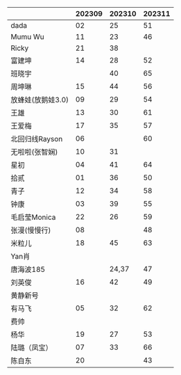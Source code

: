 |                   | 202309 | 202310 | 202311 |
| ----------------- | ------ | ------ | ------ |
| dada              |   02     |   25     | 51 |
| Mumu Wu           |   11     |    23    | 46 |
| Ricky       |    21    |    38    |        |
| 富建坤         |   14     |   28     | 52 |
| 班晓宇            |        |    40    | 65 |
| 周坤琳            |   15     |   44     | 56 |
| 放蜂娃(放鹅娃3.0) |   09     |    29    | 54 |
| 王雄              |   13     |    30    | 61 |
| 王爱梅            |   17     |   35     | 57 |
| 北回归线Rayson |    06    |        | 60 |
| 无啦啦(张智娴)     |   10     |    31    |        |
| 星初          |   04    |    41    | 64 |
| 拾贰              |    01    |   36     | 50 |
| 青子              |   12    |    34    | 58 |
| 钟康              |  03      |   39     | 55 |
| 毛启莹Monica      |    22    |   26     | 59 |
| 张漫(慢慢行)            |   08     |        | 48 |
| 米粒儿            |    18    |    45    | 63 |
| Yan肖        |        |        |        |
| 唐海波185      |        |    24,37    | 47 |
| 刘英俊            | 16 |   42     | 49 |
| 黄静新号 |  |  |  |
| 有马飞 | 05 | 32 | 62 |
| 费帅 |  |  |  |
| 杨华 | 19 | 27 | 53 |
| 陆璐（凤宝） | 07 | 33 | 66 |
| 陈自东 | 20 |  | 43 |